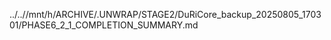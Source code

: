 ../..//mnt/h/ARCHIVE/.UNWRAP/STAGE2/DuRiCore_backup_20250805_170301/PHASE6_2_1_COMPLETION_SUMMARY.md